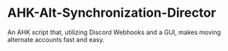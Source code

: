 # AHK-Alt-Synchronization-Director
An AHK script that, utilizing Discord Webhooks and a GUI, makes moving alternate accounts fast and easy.
